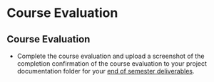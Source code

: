 # Course Evaluation

## Course Evaluation

* Complete the course evaluation and upload a screenshot of the completion confirmation of the course evaluation to your project documentation folder for your [end of semester deliverables](end_of_semester_deliverables.md).

